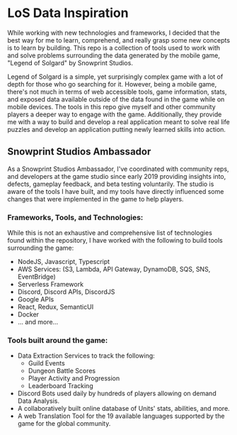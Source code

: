 # LoS Data Inspiration

While working with new technologies and frameworks, I decided that the best way for me to learn, comprehend, and really grasp some new concepts is to learn by building. This repo is a collection of tools used to work with and solve problems surrounding the data generated by the mobile game, "Legend of Solgard" by Snowprint Studios.

Legend of Solgard is a simple, yet surprisingly complex game with a lot of depth for those who go searching for it. However, being a mobile game, there's not much in terms of web accessible tools, game information, stats, and exposed data available outside of the data found in the game while on mobile devices. The tools in this repo give myself and other community players a deeper way to engage with the game. Additionally, they provide me with a way to build and develop a real application meant to solve real life puzzles and develop an application putting newly learned skills into action.

## Snowprint Studios Ambassador

As a Snowprint Studios Ambassador, I've coordinated with community reps, and developers at the game studio since early 2019 providing insights into, defects, gameplay feedback, and beta testing voluntarily. The studio is aware of the tools I have built, and my tools have directly influenced some changes that were implemented in the game to help players.

### Frameworks, Tools, and Technologies:

While this is not an exhaustive and comprehensive list of technologies found within the repository, I have worked with the following to build tools surrounding the game:

- NodeJS, Javascript, Typescript
- AWS Services: (S3, Lambda, API Gateway, DynamoDB, SQS, SNS, EventBridge)
- Serverless Framework
- Discord, Discord APIs, DiscordJS
- Google APIs
- React, Redux, SemanticUI
- Docker
- ... and more...

### Tools built around the game:

- Data Extraction Services to track the following:
  - Guild Events
  - Dungeon Battle Scores
  - Player Activity and Progression
  - Leaderboard Tracking
- Discord Bots used daily by hundreds of players allowing on demand Data Analysis.
- A collaboratively built online database of Units' stats, abilities, and more.
- A web Translation Tool for the 19 available languages supported by the game for the global community.
